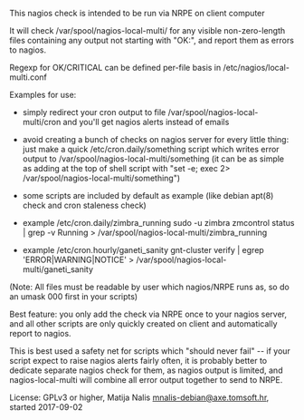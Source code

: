 This nagios check is intended to be run via NRPE on client computer

It will check /var/spool/nagios-local-multi/ for any visible non-zero-length files
containing any output not starting with "OK:", and report them as errors to nagios.

Regexp for OK/CRITICAL can be defined per-file basis in /etc/nagios/local-multi.conf

Examples for use:

- simply redirect your cron output to file /var/spool/nagios-local-multi/cron
  and you'll get nagios alerts instead of emails

- avoid creating a bunch of checks on nagios server for every little thing:
  just make a quick /etc/cron.daily/something script which writes error output 
  to /var/spool/nagios-local-multi/something (it can be as simple as adding at the 
  top of shell script with "set -e; exec 2> /var/spool/nagios-local-multi/something")

- some scripts are included by default as example (like debian apt(8) check and cron staleness check)

- example /etc/cron.daily/zimbra_running
  sudo -u zimbra zmcontrol status | grep -v Running > /var/spool/nagios-local-multi/zimbra_running
- example /etc/cron.hourly/ganeti_sanity
  gnt-cluster verify | egrep 'ERROR|WARNING|NOTICE' > /var/spool/nagios-local-multi/ganeti_sanity

(Note: All files must be readable by user which nagios/NRPE runs as, so do an 
umask 000 first in your scripts)

Best feature: you only add the check via NRPE once to your nagios server, and all other scripts are only 
quickly created on client and automatically report to nagios.

This is best used a safety net for scripts which "should never fail" -- if your script expect to raise 
nagios alerts fairly often, it is probably better to dedicate separate nagios check for them, as 
nagios output is limited, and nagios-local-multi will combine all error output together to send to NRPE.

License: GPLv3 or higher, Matija Nalis <mnalis-debian@axe.tomsoft.hr>, started 2017-09-02
